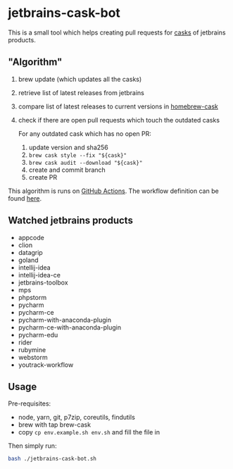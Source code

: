 # jetbrains-cask-bot

This is a small tool which helps creating pull requests for [casks][casks] of jetbrains products.

## "Algorithm"

1.  brew update (which updates all the casks)
2.  retrieve list of latest releases from jetbrains
3.  compare list of latest releases to current versions in [homebrew-cask][casks]
4.  check if there are open pull requests which touch the outdated casks

    For any outdated cask which has no open PR:

    1.  update version and sha256
    2.  `brew cask style --fix "${cask}"`
    3.  `brew cask audit --download "${cask}"`
    4.  create and commit branch
    5.  create PR

This algorithm is runs on [GitHub Actions][gha]. The workflow definition can be found [here][wfd].

## Watched jetbrains products

<!-- JETBRAINS -->

- appcode
- clion
- datagrip
- goland
- intellij-idea
- intellij-idea-ce
- jetbrains-toolbox
- mps
- phpstorm
- pycharm
- pycharm-ce
- pycharm-with-anaconda-plugin
- pycharm-ce-with-anaconda-plugin
- pycharm-edu
- rider
- rubymine
- webstorm
- youtrack-workflow

<!-- JETBRAINS END -->

## Usage

Pre-requisites:

- node, yarn, git, p7zip, coreutils, findutils
- brew with tap brew-cask
- copy `cp env.example.sh env.sh` and fill the file in

Then simply run:

```bash
bash ./jetbrains-cask-bot.sh
```

[casks]: https://github.com/caskroom/homebrew-cask
[gha]: https://github.com/leipert/jetbrains-cask-bot/actions
[wfd]: https://github.com/leipert/jetbrains-cask-bot/blob/master/.github/workflows/main.yml

